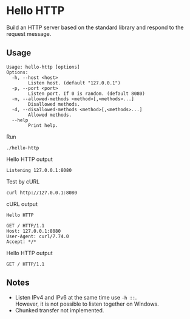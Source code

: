 # Hello HTTP

Build an HTTP server based on the standard library and respond to the request message.

## Usage

```text
Usage: hello-http [options]
Options:
  -h, --host <host>
        Listen host. (default "127.0.0.1")
  -p, --port <port>
        Listen port. If 0 is random. (default 8080)
  -m, --allowed-methods <method>[,<methods>...]
        Disallowed methods.
  -d, --disallowed-methods <method>[,<methods>...]
        Allowed methods.
  --help
        Print help.
```

Run

```shell
./hello-http
```

Hello HTTP output

```text
Listening 127.0.0.1:8080
```

Test by cURL

```shell
curl http://127.0.0.1:8080
```

cURL output

```text
Hello HTTP

GET / HTTP/1.1
Host: 127.0.0.1:8080
User-Agent: curl/7.74.0
Accept: */*

```

Hello HTTP output

```text
GET / HTTP/1.1
```

## Notes

* Listen IPv4 and IPv6 at the same time use `-h ::`.  
However, it is not possible to listen together on Windows.
* Chunked transfer not implemented.
